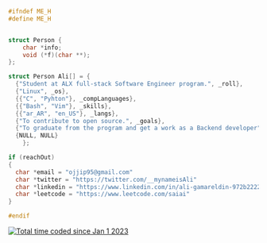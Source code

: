 ```c
#ifndef ME_H
#define ME_H


struct Person {
	char *info;
	void (*f)(char **);
};

struct Person Ali[] = {
  {"Student at ALX full-stack Software Engineer program.", _roll},
  {"Linux", _os},
  {{"C", "Pyhton"}, _compLanguages},
  {{"Bash", "Vim"}, _skills}, 
  {{"ar_AR", "en_US"}, _langs},
  {"To contribute to open source.", _goals},
  {"To graduate from the program and get a work as a Backend developer", _currentFocus},
  {NULL, NULL}
	};

if (reachOut)
{
  char *email = "ojjip95@gmail.com" 
  char *twitter = "https://twitter.com/__mynameisAli"
  char *linkedin = "https://www.linkedin.com/in/ali-gamareldin-972b22226/"
  char *leetcode = "https://www.leetcode.com/saiai"
}

#endif
```

<a href="https://wakatime.com/@59048c4b-ad96-4248-a7c2-cd3ce70ad0ce"><img src="https://wakatime.com/badge/user/59048c4b-ad96-4248-a7c2-cd3ce70ad0ce.svg" alt="Total time coded since Jan 1 2023" /></a>
